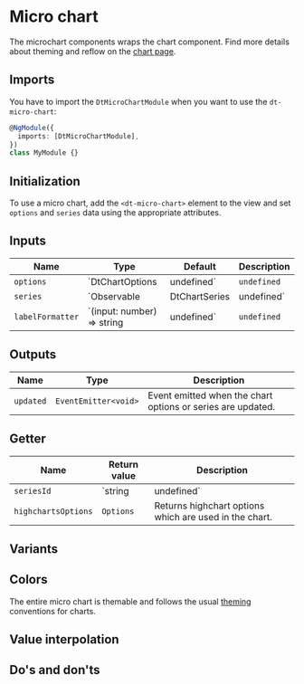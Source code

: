# Micro chart

<ba-ux-snippet name="micro-chart-intro"></ba-ux-snippet>

<ba-live-example name="DtExampleMicroChartDefault" fullwidth></ba-live-example>

The microchart components wraps the chart component. Find more details about
theming and reflow on the [chart page](/components/charts/).

## Imports

You have to import the `DtMicroChartModule` when you want to use the
`dt-micro-chart`:

```typescript
@NgModule({
  imports: [DtMicroChartModule],
})
class MyModule {}
```

## Initialization

To use a micro chart, add the `<dt-micro-chart>` element to the view and set
`options` and `series` data using the appropriate attributes.

## Inputs

| Name             | Type                       | Default       | Description |
| ---------------- | -------------------------- | ------------- | ----------- |
| `options`        | `DtChartOptions            | undefined`    | `undefined` | Sets options for the chart. `DtChartOptions` extends from `Highcharts.Options`, but removes the series property. The series property is passed as its own input. |
| `series`         | `Observable<DtChartSeries> | DtChartSeries | undefined`  | `undefined` | Sets the series of the chart. The type can either be a stream of series data for continuous updates or a static array. |
| `labelFormatter` | `(input: number) => string | undefined`    | `undefined` | Sets the label formatter function for the min and max data point. |

## Outputs

| Name      | Type                 | Description                                                 |
| --------- | -------------------- | ----------------------------------------------------------- |
| `updated` | `EventEmitter<void>` | Event emitted when the chart options or series are updated. |

## Getter

| Name                | Return value | Description                                            |
| ------------------- | ------------ | ------------------------------------------------------ |
| `seriesId`          | `string      | undefined`                                             | Gets the series ID of the series currently used in the chart. |
| `highchartsOptions` | `Options`    | Returns highchart options which are used in the chart. |

## Variants

<ba-ux-snippet name="micro-chart-variants"></ba-ux-snippet>

## Colors

The entire micro chart is themable and follows the usual
[theming](/patterns/theming) conventions for charts.

## Value interpolation

<ba-ux-snippet name="micro-chart-value-interpolation"></ba-ux-snippet>

## Do's and don'ts

<ba-ux-snippet name="micro-chart-dos-donts"></ba-ux-snippet>
